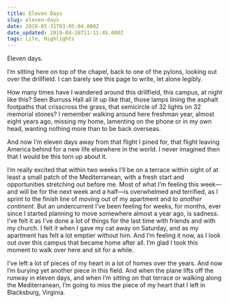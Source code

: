 ```yaml
---
title: Eleven Days
slug: eleven-days
date: 2018-05-31T03:05:04.000Z
date_updated: 2019-04-26T11:11:45.000Z
tags: Life, Highlights
---
```


Eleven days.

I’m sitting here on top of the chapel, back to one of the pylons, looking out over the drillfield. I can barely see this page to write, let alone legibly.

How many times have I wandered around this drillfield, this campus, at night like this? Seen Burruss Hall all lit up like that, those lamps lining the asphalt footpaths that crisscross the grass, that semicircle of 32 lights on 32 memorial stones? I remember walking around here freshman year, almost eight years ago, missing my home, lamenting on the phone or in my own head, wanting nothing more than to be back overseas.

And now I’m eleven days away from that flight I pined for, that flight leaving America behind for a new life elsewhere in the world. I never imagined then that I would be this torn up about it.

I’m really excited that within two weeks I’ll be on a terrace within sight of at least a small patch of the Mediterranean, with a fresh start and opportunities stretching out before me. Most of what I’m feeling this week—and will be for the next week and a half—is overwhelmed and terrified, as I sprint to the finish line of moving out of my apartment and *to another continent*. But an undercurrent I’ve been feeling for weeks, for months, ever since I started planning to move somewhere almost a year ago, is sadness. I’ve felt it as I’ve done a lot of things for the last time with friends and with my church. I felt it when I gave my cat away on Saturday, and as my apartment has felt a lot emptier without him. And I’m feeling it now, as I look out over this campus that became home after all. I’m glad I took this moment to walk over here and sit for a while.

I’ve left a lot of pieces of my heart in a lot of homes over the years. And now I’m burying yet another piece in this field. And when the plane lifts off the runway in eleven days, and when I’m sitting on that terrace or walking along the Mediterranean, I’m going to miss the piece of my heart that I left in Blacksburg, Virginia.
